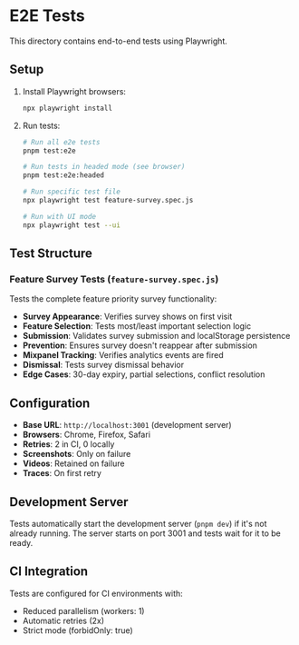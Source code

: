 # E2E Tests

This directory contains end-to-end tests using Playwright.

## Setup

1. Install Playwright browsers:
   ```bash
   npx playwright install
   ```

2. Run tests:
   ```bash
   # Run all e2e tests
   pnpm test:e2e
   
   # Run tests in headed mode (see browser)
   pnpm test:e2e:headed
   
   # Run specific test file
   npx playwright test feature-survey.spec.js
   
   # Run with UI mode
   npx playwright test --ui
   ```

## Test Structure

### Feature Survey Tests (`feature-survey.spec.js`)

Tests the complete feature priority survey functionality:

- **Survey Appearance**: Verifies survey shows on first visit
- **Feature Selection**: Tests most/least important selection logic
- **Submission**: Validates survey submission and localStorage persistence
- **Prevention**: Ensures survey doesn't reappear after submission
- **Mixpanel Tracking**: Verifies analytics events are fired
- **Dismissal**: Tests survey dismissal behavior
- **Edge Cases**: 30-day expiry, partial selections, conflict resolution

## Configuration

- **Base URL**: `http://localhost:3001` (development server)
- **Browsers**: Chrome, Firefox, Safari
- **Retries**: 2 in CI, 0 locally
- **Screenshots**: Only on failure
- **Videos**: Retained on failure
- **Traces**: On first retry

## Development Server

Tests automatically start the development server (`pnpm dev`) if it's not already running. The server starts on port 3001 and tests wait for it to be ready.

## CI Integration

Tests are configured for CI environments with:
- Reduced parallelism (workers: 1)
- Automatic retries (2x)
- Strict mode (forbidOnly: true)